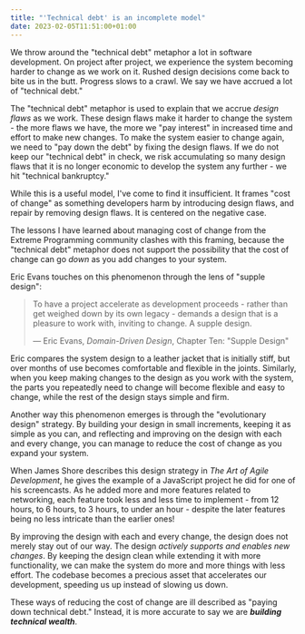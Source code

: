 ```yaml
---
title: "'Technical debt' is an incomplete model"
date: 2023-02-05T11:51:00+01:00
---
```


We throw around the "technical debt" metaphor a lot in software development. On project after project, we experience the system becoming harder to change as we work on it. Rushed design decisions come back to bite us in the butt. Progress slows to a crawl. We say we have accrued a lot of "technical debt."

<!--more-->

The "technical debt" metaphor is used to explain that we accrue _design flaws_ as we work. These design flaws make it harder to change the system - the more flaws we have, the more we "pay interest" in increased time and effort to make new changes. To make the system easier to change again, we need to "pay down the debt" by fixing the design flaws. If we do not keep our "technical debt" in check, we risk accumulating so many design flaws that it is no longer economic to develop the system any further - we hit "technical bankruptcy."

While this is a useful model, I've come to find it insufficient. It frames "cost of change" as something developers harm by introducing design flaws, and repair by removing design flaws. It is centered on the negative case.

The lessons I have learned about managing cost of change from the Extreme Programming community clashes with this framing, because the "technical debt" metaphor does not support the possibility that the cost of change can go _down_ as you add changes to your system.

Eric Evans touches on this phenomenon through the lens of "supple design":

> To have a project accelerate as development proceeds - rather than get weighed down by its own legacy - demands a design that is a pleasure to work with, inviting to change. A supple design.
>
> — Eric Evans, _Domain-Driven Design_, Chapter Ten: "Supple Design"

Eric compares the system design to a leather jacket that is initially stiff, but over months of use becomes comfortable and flexible in the joints. Similarly, when you keep making changes to the design as you work with the system, the parts you repeatedly need to change will become flexible and easy to change, while the rest of the design stays simple and firm.

Another way this phenomenon emerges is through the "evolutionary design" strategy. By building your design in small increments, keeping it as simple as you can, and reflecting and improving on the design with each and every change, you can manage to reduce the cost of change as you expand your system.

When James Shore describes this design strategy in _The Art of Agile Development_, he gives the example of a JavaScript project he did for one of his screencasts. As he added more and more features related to networking, each feature took less and less time to implement - from 12 hours, to 6 hours, to 3 hours, to under an hour - despite the later features being no less intricate than the earlier ones!

By improving the design with each and every change, the design does not merely stay out of our way. The design _actively supports and enables new changes_. By keeping the design clean while extending it with more functionality, we can make the system do more and more things with less effort. The codebase becomes a precious asset that accelerates our development, speeding us up instead of slowing us down.

These ways of reducing the cost of change are ill described as "paying down technical debt." Instead, it is more accurate to say we are **_building technical wealth_**.
